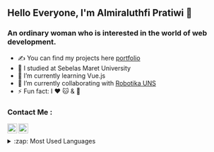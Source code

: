 ## Hello Everyone, I'm Almiraluthfi Pratiwi 👋

### An ordinary woman who is interested in the world of web development.
 
- ✍ You can find my projects here [portfolio]
- 🔭 I studied at Sebelas Maret University
- 🌱 I’m currently learning Vue.js
- 👯 I’m currently collaborating with [Robotika UNS]
- ⚡ Fun fact: I :heart: :cat: & 🏀

### Contact Me :
[<img align="left" alt="Almiraluthfi | LinkedIn" width="22px" src="https://cdn.jsdelivr.net/npm/simple-icons@v3/icons/linkedin.svg" />][linkedin]
[<img align="left" alt="Miraluthfi| Instagram" width="22px" src="https://cdn.jsdelivr.net/npm/simple-icons@v3/icons/instagram.svg" />][instagram]

<br/><details>
  <summary>:zap: Most Used Languages</summary>
  
<p align="center"><img align="center" src="https://github-readme-stats.vercel.app/api/top-langs?username=miraluthfi&show_icons=true&locale=en&layout=compact" alt="miraluthfi" /></p>

</details>

[instagram]: https://www.instagram.com/miraluthfi/
[linkedin]: https://www.linkedin.com/in/almiraluthfi-pratiwi-475b581a2/
[portfolio]: https://miraluthfi.github.io/
[Robotika UNS]: https://github.com/robotika-uns/
